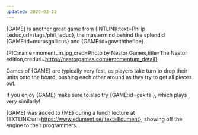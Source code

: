 ```yaml
---
updated: 2020-03-12
---
```


{GAME} is another great game from {INTLINK:text=Philip Leduc,url=/tags/phil_leduc}, the mastermind behind the splendid {GAME:id=murusgallicus} and {GAME:id=gowiththefloe}.

{PIC:name=momentum.jpg,cred=Photo by Nestor Games,title=The Nestor edition,credurl=https://nestorgames.com/#momentum_detail}

Games of {GAME} are typically very fast, as players take turn to drop their units onto the board, pushing each other around as they try to get all pieces out.

If you enjoy {GAME} make sure to also try {GAME:id=gekitai}, which plays very similarly!

{GAME} was added to {ME} during a lunch lecture at {EXTLINK:url=https://www.edument.se/,text=Edument}, showing off the engine to their programmers.
